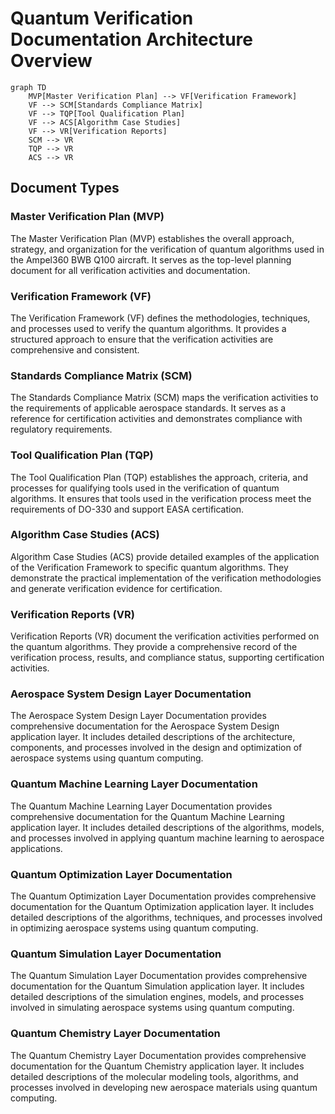 # Quantum Verification Documentation Architecture Overview

```mermaid
graph TD
    MVP[Master Verification Plan] --> VF[Verification Framework]
    VF --> SCM[Standards Compliance Matrix]
    VF --> TQP[Tool Qualification Plan]
    VF --> ACS[Algorithm Case Studies]
    VF --> VR[Verification Reports]
    SCM --> VR
    TQP --> VR
    ACS --> VR
```

## Document Types

### Master Verification Plan (MVP)
The Master Verification Plan (MVP) establishes the overall approach, strategy, and organization for the verification of quantum algorithms used in the Ampel360 BWB Q100 aircraft. It serves as the top-level planning document for all verification activities and documentation.

### Verification Framework (VF)
The Verification Framework (VF) defines the methodologies, techniques, and processes used to verify the quantum algorithms. It provides a structured approach to ensure that the verification activities are comprehensive and consistent.

### Standards Compliance Matrix (SCM)
The Standards Compliance Matrix (SCM) maps the verification activities to the requirements of applicable aerospace standards. It serves as a reference for certification activities and demonstrates compliance with regulatory requirements.

### Tool Qualification Plan (TQP)
The Tool Qualification Plan (TQP) establishes the approach, criteria, and processes for qualifying tools used in the verification of quantum algorithms. It ensures that tools used in the verification process meet the requirements of DO-330 and support EASA certification.

### Algorithm Case Studies (ACS)
Algorithm Case Studies (ACS) provide detailed examples of the application of the Verification Framework to specific quantum algorithms. They demonstrate the practical implementation of the verification methodologies and generate verification evidence for certification.

### Verification Reports (VR)
Verification Reports (VR) document the verification activities performed on the quantum algorithms. They provide a comprehensive record of the verification process, results, and compliance status, supporting certification activities.

### Aerospace System Design Layer Documentation
The Aerospace System Design Layer Documentation provides comprehensive documentation for the Aerospace System Design application layer. It includes detailed descriptions of the architecture, components, and processes involved in the design and optimization of aerospace systems using quantum computing.

### Quantum Machine Learning Layer Documentation
The Quantum Machine Learning Layer Documentation provides comprehensive documentation for the Quantum Machine Learning application layer. It includes detailed descriptions of the algorithms, models, and processes involved in applying quantum machine learning to aerospace applications.

### Quantum Optimization Layer Documentation
The Quantum Optimization Layer Documentation provides comprehensive documentation for the Quantum Optimization application layer. It includes detailed descriptions of the algorithms, techniques, and processes involved in optimizing aerospace systems using quantum computing.

### Quantum Simulation Layer Documentation
The Quantum Simulation Layer Documentation provides comprehensive documentation for the Quantum Simulation application layer. It includes detailed descriptions of the simulation engines, models, and processes involved in simulating aerospace systems using quantum computing.

### Quantum Chemistry Layer Documentation
The Quantum Chemistry Layer Documentation provides comprehensive documentation for the Quantum Chemistry application layer. It includes detailed descriptions of the molecular modeling tools, algorithms, and processes involved in developing new aerospace materials using quantum computing.
